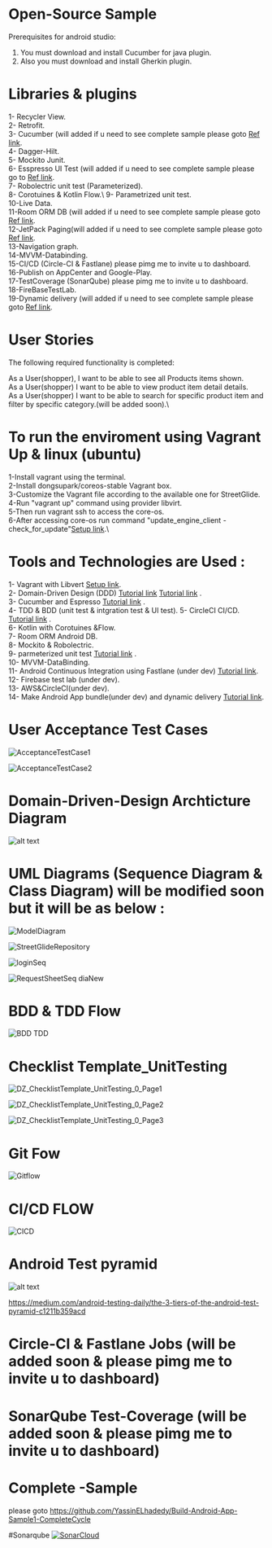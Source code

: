# Open-Source Sample
Prerequisites for android studio: 
1. You must download and install Cucumber for java plugin.
2. Also you must download and install Gherkin plugin.

# Libraries & plugins 
1- Recycler View.\
2- Retrofit.\
3- Cucumber (will added if u need to see complete sample please goto [Ref link](https://github.com/YassinELhadedy/Build-Android-App-Sample1-CompleteCycle).\
4- Dagger-Hilt.\
5- Mockito Junit.\
6- Esspresso UI Test (will added if u need to see complete sample please go to [Ref link](https://github.com/YassinELhadedy/Build-Android-App-Sample1-CompleteCycle).\
7- Robolectric unit test (Parameterized).\
8- Corotuines & Kotlin Flow.\ 
9- Parametrized unit test.\
10-Live Data.\
11-Room ORM DB (will added if u need to see complete sample please goto [Ref link](https://github.com/YassinELhadedy/Build-Android-App-Sample1-CompleteCycle).\
12-JetPack Paging(will added if u need to see complete sample please goto [Ref link](https://github.com/YassinELhadedy/NewMovieApp).\
13-Navigation graph.\
14-MVVM-Databinding.\
15-CI/CD (Circle-CI & Fastlane) please pimg me to invite u to dashboard.\
16-Publish on AppCenter and Google-Play.\
17-TestCoverage (SonarQube) please pimg me to invite u to dashboard.\
18-FireBaseTestLab.\
19-Dynamic delivery (will added if u need to see complete sample please goto [Ref link](https://github.com/googlecodelabs/android-dynamic-features).

# User Stories
The following required functionality is completed:

As a User(shopper), I want to be able to see all Products items shown.\
As a User(shopper) I want to be able to view product item detail details.\
As a User(shopper) I want to be able to search for specific product item and filter by specific category.(will be added soon).\

 
# To run the enviroment using Vagrant Up & linux (ubuntu)

1-Install vagrant using the terminal.\
2-Install dongsupark/coreos-stable Vagrant box.\
3-Customize the Vagrant file according to the available one for StreetGlide.\
4-Run "vagrant up" command using provider libvirt.\
5-Then run vagrant ssh to access the core-os.\
6-After accessing core-os run command "update_engine_client -check_for_update"[Setup link](https://www.vagrantup.com/intro/index.html).\


# Tools and Technologies are Used :
1- Vagrant with Libvert [Setup link](https://docs.cumulusnetworks.com/display/VX/Vagrant+and+Libvirt+with+KVM+or+QEMU).\
2- Domain-Driven Design (DDD) [Tutorial link](http://www.zankavtaskin.com/2014/12/applied-domain-driven-design-ddd-part-0.html) [Tutorial link](https://www.codeproject.com/Articles/339725/Domain-Driven-Design-Clear-Your-Concepts-Before-Yo) .\
3- Cucumber and Espresso [Tutorial link](https://medium.com/gumtree-dev-team/android-bdd-with-cucumber-and-espresso-the-full-guide-9c20cfcb8535) .\
4- TDD & BDD (unit test & intgration test & UI test).
5- CircleCI CI/CD. [Tutorial link](https://proandroiddev.com/circleci-with-android-continuous-integration-3ecd98f92bd4) .\
6- Kotlin with Corotuines &Flow.\
7- Room ORM Android DB.\
8- Mockito & Robolectric.\
9- parmeterized unit test [Tutorial link](https://www.tutorialspoint.com/junit/junit_parameterized_test.htm) .\
10- MVVM-DataBinding.\
11- Android Continuous Integration using Fastlane (under dev) [Tutorial link](https://medium.com/pink-room-club/android-continuous-integration-using-fastlane-and-circleci-2-0-part-i-7204e2e7b8b).\
12- Firebase test lab (under dev).\
13- AWS&CircleCI(under dev).\
14- Make Android App bundle(under dev) and dynamic delivery [Tutorial link](https://www.youtube.com/watch?v=9D63S4ZRBls).


# User Acceptance Test Cases 
![AcceptanceTestCase1](https://user-images.githubusercontent.com/15185524/60012311-ed6d0700-967b-11e9-8f30-2f4c250017c7.PNG)

![AcceptanceTestCase2](https://user-images.githubusercontent.com/15185524/60012458-489ef980-967c-11e9-8fd8-38a341f0d600.PNG)


# Domain-Driven-Design Archticture Diagram
 ![alt text](http://1.bp.blogspot.com/-f9QYYWLc1Uk/UoKzpDHYkkI/AAAAAAAACA4/OD1bq9MLYFY/s1600/DDD_png_pure.png)

 
 
# UML Diagrams (Sequence Diagram & Class Diagram) will be modified soon but it will be as below :
![ModelDiagram](https://user-images.githubusercontent.com/15185524/60013139-feb71300-967d-11e9-959c-2689ce276207.png)


![StreetGlideRepository](https://user-images.githubusercontent.com/15185524/60013243-42aa1800-967e-11e9-8f32-6774384c7d70.png)


![loginSeq](https://user-images.githubusercontent.com/15185524/60013055-c7e0fd00-967d-11e9-99bb-8876bc9bca7d.png)


![RequestSheetSeq diaNew](https://user-images.githubusercontent.com/15185524/60013190-1f7f6880-967e-11e9-9931-5748a426f9c9.png)


# BDD & TDD Flow  
![BDD TDD](https://user-images.githubusercontent.com/15185524/60012542-813ed300-967c-11e9-9883-9359e7d0efbc.png)


# Checklist Template_UnitTesting

![DZ_ChecklistTemplate_UnitTesting_0_Page1](https://user-images.githubusercontent.com/15185524/60012698-eabee180-967c-11e9-955c-aa356d6960ec.png)


![DZ_ChecklistTemplate_UnitTesting_0_Page2](https://user-images.githubusercontent.com/15185524/60012772-1e017080-967d-11e9-95e6-623ac2450042.png)


![DZ_ChecklistTemplate_UnitTesting_0_Page3](https://user-images.githubusercontent.com/15185524/60012883-5a34d100-967d-11e9-8bca-8d1ca1b4d5ef.png)



# Git Fow 
![Gitflow](https://user-images.githubusercontent.com/15185524/60012960-8b150600-967d-11e9-9b41-fe7f1c51fe9a.png)

# CI/CD FLOW 
![CICD](https://user-images.githubusercontent.com/15185524/60012620-b77c5280-967c-11e9-8a3f-721e7265f82b.png)


# Android Test pyramid 

![alt text](https://cdn-images-1.medium.com/max/1563/1*6M7_pT_2HJR-o-AXgkHU0g.jpeg)

https://medium.com/android-testing-daily/the-3-tiers-of-the-android-test-pyramid-c1211b359acd

# Circle-CI & Fastlane Jobs (will be added soon &  please pimg me to invite u to dashboard)

# SonarQube Test-Coverage (will be added soon & please pimg me to invite u to dashboard)

# Complete -Sample 
 please goto  https://github.com/YassinELhadedy/Build-Android-App-Sample1-CompleteCycle

#Sonarqube
[![SonarCloud](https://sonarcloud.io/images/project_badges/sonarcloud-white.svg)](https://sonarcloud.io/dashboard?id=YassinELhadedy_EcommerceProductApp)
